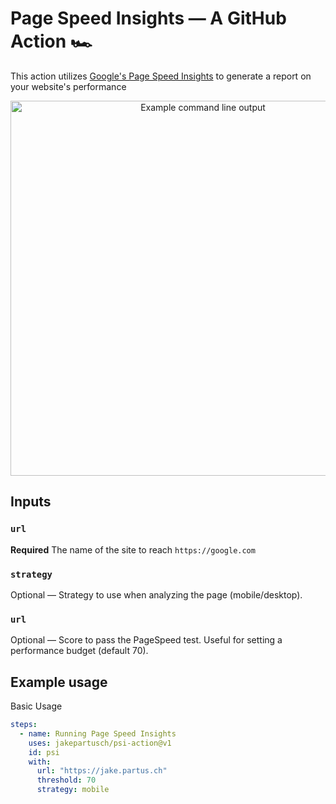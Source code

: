 # Page Speed Insights — A GitHub Action 🏎

This action utilizes [Google's Page Speed Insights](https://developers.google.com/speed/docs/insights/v5/about) to generate a report on your website's performance

<p align="center"><img src="https://raw.githubusercontent.com/jakepartusch/psi-action/master/screenshots/screenshot-output.png" alt="Example command line output" width="600"></p>

## Inputs

### `url`

**Required** The name of the site to reach `https://google.com`

### `strategy`

Optional — Strategy to use when analyzing the page (mobile/desktop).

### `url`

Optional — Score to pass the PageSpeed test. Useful for setting a performance budget (default 70).

## Example usage

Basic Usage

```yaml
steps:
  - name: Running Page Speed Insights
    uses: jakepartusch/psi-action@v1
    id: psi
    with:
      url: "https://jake.partus.ch"
      threshold: 70
      strategy: mobile
```
